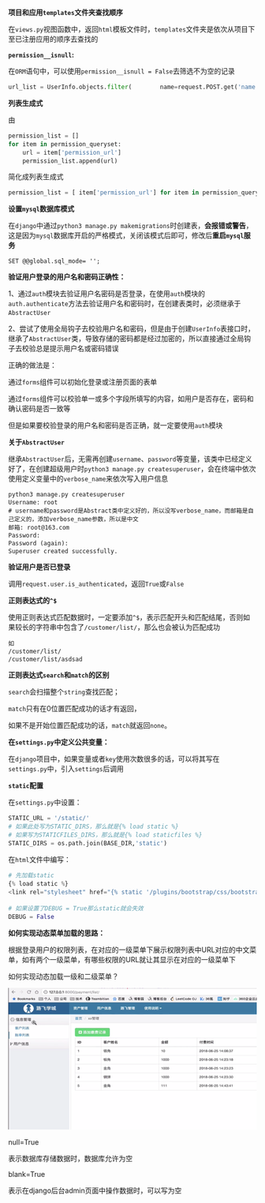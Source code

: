 **项目和应用`templates`文件夹查找顺序**

在`views.py`视图函数中，返回`html`模板文件时，`templates`文件夹是依次从项目下至已注册应用的顺序去查找的



**`permission__isnull`:**

在`ORM`语句中，可以使用`permission__isnull = False`去筛选不为空的记录

```python
url_list = UserInfo.objects.filter(        name=request.POST.get('name'),roles__permissions__isnull=False).values_list('roles__permissions__url').distinct()
```



**列表生成式**

由

```python
permission_list = []
for item in permission_queryset:
	url = item['permission_url']
	permission_list.append(url)
```

简化成列表生成式

```python
permission_list = [ item['permission_url'] for item in permission_queryset]
```



**设置`mysql`数据库模式**

在`django`中通过`python3 manage.py makemigrations`时创建表，**会报错或警告**，这是因为`mysql`数据库开启的严格模式，关闭该模式后即可，修改后**重启`mysql`服务**	

```
SET @@global.sql_mode= '';
```



**验证用户登录的用户名和密码正确性：**

1、通过`auth`模块去验证用户名密码是否登录，在使用`auth`模块的`auth.authenticate`方法去验证用户名和密码时，在创建表类时，必须继承于`AbstractUser`

2、尝试了使用全局钩子去校验用户名和密码，但是由于创建`UserInfo`表接口时，继承了`AbstractUser`类，导致存储的密码都是经过加密的，所以直接通过全局钩子去校验总是提示用户名或密码错误

正确的做法是：

通过`forms`组件可以初始化登录或注册页面的表单

通过`forms`组件可以校验单一或多个字段所填写的内容，如用户是否存在，密码和确认密码是否一致等

但是如果要校验登录的用户名和密码是否正确，就一定要使用`auth`模块



**关于`AbstractUser`**

继承`AbstractUser`后，无需再创建`username`、`password`等变量，该类中已经定义好了，在创建超级用户时`python3 manage.py createsuperuser`，会在终端中依次使用定义变量中的`verbose_name`来依次写入用户信息

```shell
python3 manage.py createsuperuser
Username: root
# username和password是Abstract类中定义好的，所以没写verbose_name，而邮箱是自己定义的，添加verbose_name参数，所以是中文
邮箱: root@163.com
Password: 
Password (again): 
Superuser created successfully.
```



**验证用户是否已登录**

调用`request.user.is_authenticated`，返回`True`或`False`



**正则表达式的`^$`**

使用正则表达式匹配数据时，一定要添加`^$`，表示匹配开头和匹配结尾，否则如果较长的字符串中包含了`/customer/list/`，那么也会被认为匹配成功

```
如
/customer/list/
/customer/list/asdsad
```



**正则表达式`search`和`match`的区别**

 `search`会扫描整个`string`查找匹配；

`match`只有在0位置匹配成功的话才有返回，

如果不是开始位置匹配成功的话，`match`就返回`none`。



**在`settings.py`中定义公共变量：**

在`django`项目中，如果变量或者`key`使用次数很多的话，可以将其写在`settings.py`中，引入`settings`后调用



**`static`配置**

在`settings.py`中设置：

```python
STATIC_URL = '/static/'
# 如果此处写为STATIC_DIRS，那么就是{% load static %}
# 如果写为STATICFILES_DIRS，那么就是{% load staticfiles %}
STATIC_DIRS = os.path.join(BASE_DIR,'static')
```

在`html`文件中编写：

```python
# 先加载static
{% load static %}
<link rel="stylesheet" href="{% static '/plugins/bootstrap/css/bootstrap.css' %}">

# 如果设置了DEBUG = True那么static就会失效
DEBUG = False
```





**如何实现动态菜单加载的思路：**

根据登录用户的权限列表，在对应的一级菜单下展示权限列表中URL对应的中文菜单，如有两个一级菜单，有哪些权限的URL就让其显示在对应的一级菜单下

如何实现动态加载一级和二级菜单？

![image-20190307231535285](./images/动态菜单加载.png)



null=True

表示数据库存储数据时，数据库允许为空



blank=True

表示在django后台admin页面中操作数据时，可以写为空